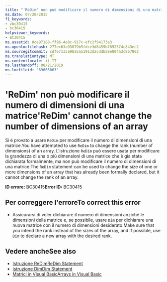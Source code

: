 ```yaml
---
title: "'ReDim' non può modificare il numero di dimensioni di una matrice"
ms.date: 07/20/2015
f1_keywords:
- vbc30415
- bc30415
helpviewer_keywords:
- BC30415
ms.assetid: 8ce97188-ff96-4e8c-917c-efc2f94173a3
ms.openlocfilehash: 277ec63a93879b5fdce3d8459b7652574c843ec2
ms.sourcegitcommit: cdf67135a98a5a51913dacddb58e004a3c867802
ms.translationtype: MT
ms.contentlocale: it-IT
ms.lasthandoff: 08/21/2019
ms.locfileid: "69665063"
---
```

# <a name="redim-cannot-change-the-number-of-dimensions-of-an-array"></a><span data-ttu-id="2f6a3-102">'ReDim' non può modificare il numero di dimensioni di una matrice</span><span class="sxs-lookup"><span data-stu-id="2f6a3-102">'ReDim' cannot change the number of dimensions of an array</span></span>
<span data-ttu-id="2f6a3-103">Si è provato a usare `ReDim` per modificare il numero di dimensioni di una matrice.</span><span class="sxs-lookup"><span data-stu-id="2f6a3-103">You have attempted to use `ReDim` to change the rank (number of dimensions) of an array.</span></span> <span data-ttu-id="2f6a3-104">L'istruzione `ReDim` può essere usata per modificare la grandezza di una o più dimensioni di una matrice che è già stata dichiarata formalmente, ma non può modificare il numero di dimensioni di una matrice.</span><span class="sxs-lookup"><span data-stu-id="2f6a3-104">The `ReDim` statement can be used to change the size of one or more dimensions of an array that has already been formally declared, but it cannot change the rank of an array.</span></span>  
  
 <span data-ttu-id="2f6a3-105">**ID errore:** BC30415</span><span class="sxs-lookup"><span data-stu-id="2f6a3-105">**Error ID:** BC30415</span></span>  
  
## <a name="to-correct-this-error"></a><span data-ttu-id="2f6a3-106">Per correggere l'errore</span><span class="sxs-lookup"><span data-stu-id="2f6a3-106">To correct this error</span></span>  
  
- <span data-ttu-id="2f6a3-107">Assicurarsi di voler dichiarare il numero di dimensioni anziché le dimensioni della matrice e, se possibile, usare `Dim` per dichiarare una nuova matrice con il numero di dimensioni desiderato.</span><span class="sxs-lookup"><span data-stu-id="2f6a3-107">Make sure that you intend the rank instead of the sizes of the array, and if possible, use `Dim` to declare a new array with the desired rank.</span></span>  
  
## <a name="see-also"></a><span data-ttu-id="2f6a3-108">Vedere anche</span><span class="sxs-lookup"><span data-stu-id="2f6a3-108">See also</span></span>

- [<span data-ttu-id="2f6a3-109">Istruzione ReDim</span><span class="sxs-lookup"><span data-stu-id="2f6a3-109">ReDim Statement</span></span>](../../visual-basic/language-reference/statements/redim-statement.md)
- [<span data-ttu-id="2f6a3-110">Istruzione Dim</span><span class="sxs-lookup"><span data-stu-id="2f6a3-110">Dim Statement</span></span>](../../visual-basic/language-reference/statements/dim-statement.md)
- [<span data-ttu-id="2f6a3-111">Matrici in Visual Basic</span><span class="sxs-lookup"><span data-stu-id="2f6a3-111">Arrays in Visual Basic</span></span>](../programming-guide/language-features/arrays/index.md)
